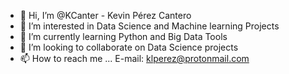 - 👋 Hi, I’m @KCanter - Kevin Pérez Cantero 
- 👀 I’m interested in Data Science and Machine learning Projects 
- 🌱 I’m currently learning Python and Big Data Tools 
- 💞️ I’m looking to collaborate on Data Science projects 
- 📫 How to reach me ... E-mail: klperez@protonmail.com

<!---
KCanter/KCanter is a ✨ special ✨ repository because its `README.md` (this file) appears on your GitHub profile.
You can click the Preview link to take a look at your changes.
--->
